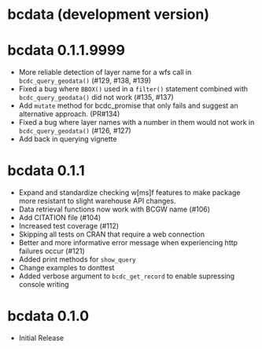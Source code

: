 # bcdata (development version)

# bcdata 0.1.1.9999

* More reliable detection of layer name for a wfs call in `bcdc_query_geodata()` (#129, #138, #139)
* Fixed a bug where `BBOX()` used in a `filter()` statement combined with `bcdc_query_geodata()` did not work (#135, #137)
* Add `mutate` method for bcdc_promise that only fails and suggest an alternative approach. (PR#134)
* Fixed a bug where layer names with a number in them would not work in `bcdc_query_geodata()` (#126, #127)
* Add back in querying vignette

# bcdata 0.1.1

* Expand and standardize checking w[ms]f features to make package more resistant to slight warehouse API changes. 
* Data retrieval functions now work with BCGW name (#106)
* Add CITATION file (#104)
* Increased test coverage (#112)
* Skipping all tests on CRAN that require a web connection
* Better and more informative error message when experiencing http failures occur (#121)
* Added print methods for `show_query`
* Change examples to donttest
* Added verbose argument to `bcdc_get_record` to enable supressing console writing

# bcdata 0.1.0

* Initial Release
